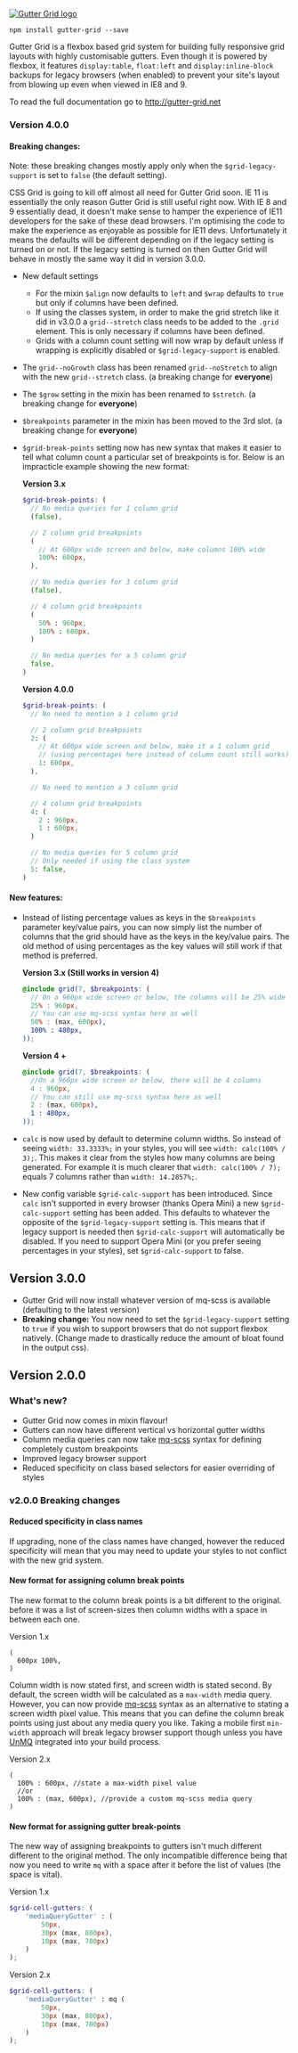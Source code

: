 [![Gutter Grid logo](http://gutter-grid.net/assets/images/social-media.jpg)](http://gutter-grid.net)

``````
npm install gutter-grid --save
``````

Gutter Grid is a flexbox based grid system for building fully responsive grid layouts with highly customisable gutters. Even though it is powered by flexbox, it features `display:table`, `float:left` and `display:inline-block` backups for legacy browsers (when enabled) to prevent your site's layout from blowing up even when viewed in IE8 and 9.

To read the full documentation go to http://gutter-grid.net

### Version 4.0.0

#### Breaking changes:

Note: these breaking changes mostly apply only when the `$grid-legacy-support` is set to `false` (the default setting).

CSS Grid is going to kill off almost all need for Gutter Grid soon. IE 11 is essentially the only reason Gutter Grid is still useful right now.
With IE 8 and 9 essentially dead, it doesn't make sense to hamper the experience of IE11 developers for the sake of these dead browsers.
I'm optimising the code to make the experience as enjoyable as possible for IE11 devs. Unfortunately it means the defaults will be different depending on if the legacy setting is turned on or not.
If the legacy setting is turned on then Gutter Grid will behave in mostly the same way it did in version 3.0.0.

- New default settings
  - For the mixin `$align` now defaults to `left` and `$wrap` defaults to `true` but only if columns have been defined.
  - If using the classes system, in order to make the grid stretch like it did in v3.0.0 a `grid--stretch` class needs to be added to the `.grid` element. This is only necessary if columns have been defined.
  - Grids with a column count setting will now wrap by default unless if wrapping is explicitly disabled or `$grid-legacy-support` is enabled.
- The `grid--noGrowth` class has been renamed `grid--noStretch` to align with the new `grid--stretch` class. (a breaking change for **everyone**)
- The `$grow` setting in the mixin has been renamed to `$stretch`. (a breaking change for **everyone**)
- `$breakpoints` parameter in the mixin has been moved to the 3rd slot. (a breaking change for **everyone**)
- `$grid-break-points` setting now has new syntax that makes it easier to tell what column count a particular set of breakpoints is for. Below is an impracticle example showing the new format:

  **Version 3.x**

  ````scss
  $grid-break-points: (
    // No media queries for 1 column grid
    (false),

    // 2 column grid breakpoints
    (
      // At 600px wide screen and below, make columns 100% wide
      100%: 600px,
    ),

    // No media queries for 3 column grid
    (false),

    // 4 column grid breakpoints
    (
      50% : 960px,
      100% : 600px,
    )

    // No media queries for a 5 column grid
    false,
  )
  ````

  **Version 4.0.0**

  ````scss
  $grid-break-points: (
    // No need to mention a 1 column grid

    // 2 column grid breakpoints
    2: (
      // At 600px wide screen and below, make it a 1 column grid
      // (using percentages here instead of column count still works)
      1: 600px,
    ),

    // No need to mention a 3 column grid

    // 4 column grid breakpoints
    4: (
      2 : 960px,
      1 : 600px,
    )

    // No media queries for 5 column grid
    // Only needed if using the class system
    5: false,
  )
  ````

#### New features:

- Instead of listing percentage values as keys in the `$breakpoints` parameter key/value pairs, you can now simply list the number of columns that  the grid should have as the keys in the key/value pairs. The old method of using percentages as the key values will still work if that method is preferred.

  **Version 3.x (Still works in version 4)**

  ````scss
  @include grid(7, $breakpoints: (
    // On a 960px wide screen or below, the columns will be 25% wide
    25% : 960px,
    // You can use mq-scss syntax here as well
    50% : (max, 600px),
    100% : 480px,
  ));
  ````

  **Version 4 +**

  ````scss
  @include grid(7, $breakpoints: (
    //On a 960px wide screen or below, there will be 4 columns
    4 : 960px,
    // You can still use mq-scss syntax here as well
    2 : (max, 600px),
    1 : 480px,
  ));
  ````

- `calc` is now used by default to determine column widths. So instead of seeing `width: 33.3333%;` in your styles, you will see `width: calc(100% / 3);`. This makes it clear from the styles how many columns are being generated. For example it is much clearer that `width: calc(100% / 7);` equals 7 columns rather than `width: 14.2857%;`.

- New config variable `$grid-calc-support` has been introduced. Since `calc` isn't supported in every browser (thanks Opera Mini) a new `$grid-calc-support` setting has been added. This defaults to whatever the opposite of the `$grid-legacy-support` setting is. This means that if legacy support is needed then `$grid-calc-support` will automatically be disabled. If you need to support Opera Mini (or you prefer seeing percentages in your styles), set `$grid-calc-support` to false.


## Version 3.0.0

  - Gutter Grid will now install whatever version of mq-scss is available (defaulting to the latest version)
  - **Breaking change:** You now need to set the `$grid-legacy-support` setting to `true` if you wish to support browsers that do not support flexbox natively. (Change made to drastically reduce the amount of bloat found in the output css).

## Version 2.0.0

### What's new?

  - Gutter Grid now comes in mixin flavour!
  - Gutters can now have different vertical vs horizontal gutter widths
  - Column media queries can now take [mq-scss](https://www.npmjs.com/package/mq-scss) syntax for defining completely custom breakpoints
  - Improved legacy browser support
  - Reduced specificity on class based selectors for easier overriding of styles

### v2.0.0 Breaking changes

#### Reduced specificity in class names

If upgrading, none of the class names have changed, however the reduced specificity will mean that you may need to update your styles to not conflict with the new grid system.

#### New format for assigning column break points

The new format to the column break points is a bit different to the original. before it was a list of screen-sizes then column widths with a space in between each one.

Version 1.x

`````
(
  600px 100%,
)
`````

Column width is now stated first, and screen width is stated second. By default, the screen width will be calculated as a `max-width` media query. However, you can now provide [mq-scss](https://www.npmjs.com/package/mq-scss) syntax as an alternative to stating a screen width pixel value. This means that you can define the column break points using just about any media query you like. Taking a mobile first `min-width` approach will break legacy browser support though unless you have [UnMQ](https://github.com/jonathantneal/postcss-unmq) integrated into your build process.

Version 2.x

`````
(
  100% : 600px, //state a max-width pixel value
  //or
  100% : (max, 600px), //provide a custom mq-scss media query
)
`````

#### New format for assigning gutter break-points

The new way of assigning breakpoints to gutters isn't much different different to the original method. The only incompatible difference being that now you need to write `mq` with a space after it before the list of values (the space is vital).

Version 1.x

`````scss
$grid-cell-gutters: (
    'mediaQueryGutter' : (
        50px,
        30px (max, 800px),
        10px (max, 700px)
    )
);
`````

Version 2.x

`````scss
$grid-cell-gutters: (
    'mediaQueryGutter' : mq (
        50px,
        30px (max, 800px),
        10px (max, 700px)
    )
);
`````
